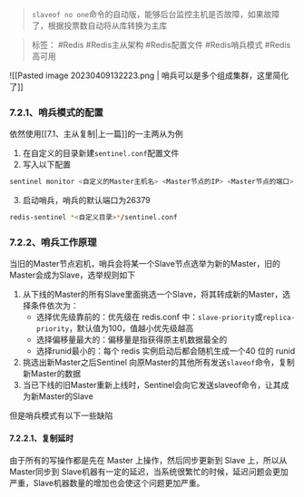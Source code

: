 > `slaveof no one`命令的自动版，能够后台监控主机是否故障，如果故障了，根据投票数自动将从库转换为主库

> 标签： #Redis #Redis主从架构 #Redis配置文件 #Redis哨兵模式 #Redis高可用 

![[Pasted image 20230409132223.png | 哨兵可以是多个组成集群，这里简化了]]

### 7.2.1、哨兵模式的配置

依然使用[[7.1、主从复制|上一篇]]的一主两从为例

1.  在自定义的目录新建`sentinel.conf`配置文件
2.  写入以下配置

```Bash
sentinel monitor <自定义的Master主机名> <Master节点的IP> <Master节点的端口> <同意迁移Master的哨兵的最少数量>
```

3.  启动哨兵，哨兵的默认端口为26379

```Bash
redis-sentinel *<自定义目录>*/sentinel.conf
```

### 7.2.2、哨兵工作原理

当旧的Master节点宕机，哨兵会将某一个Slave节点选举为新的Master，旧的Master会成为Slave，选举规则如下

1.  从下线的Master的所有Slave里面挑选一个Slave，将其转成新的Master，选择条件依次为：
    -   选择优先级靠前的：优先级在 redis.conf 中：`slave-priority`或`replica-priority`，默认值为100，值越小优先级越高
    -   选择偏移量最大的：偏移量是指获得原主机数据最全的
    -   选择runid最小的：每个 redis 实例启动后都会随机生成一个40 位的 runid
2.  挑选出新Master之后Sentinel 向原Master的其他所有发送`slaveof`命令，复制新Master的数据
3.  当已下线的旧Master重新上线时，Sentinel会向它发送slaveof命令，让其成为新Master的Slave

但是哨兵模式有以下一些缺陷

#### 7.2.2.1、复制延时

由于所有的写操作都是先在 Master 上操作，然后同步更新到 Slave 上，所以从 Master同步到 Slave机器有一定的延迟，当系统很繁忙的时候，延迟问题会更加严重，Slave机器数量的增加也会使这个问题更加严重。